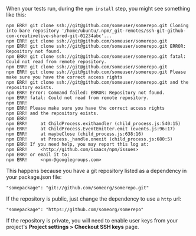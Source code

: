 <!--

title: Git errors during npm install
last_updated: Sep 16, 2013

-->

When your tests run, during the
`npm install`
step, you might see something like this:

```
npm ERR! git clone ssh://git@github.com/someuser/somerepo.git Cloning into bare repository '/home/ubuntu/.npm/_git-remotes/ssh-git-github-com-creativelive-shared-git-01234abc'...
npm ERR! git clone ssh://git@github.com/someuser/somerepo.git
npm ERR! git clone ssh://git@github.com/someuser/somerepo.git ERROR: Repository not found.
npm ERR! git clone ssh://git@github.com/someuser/somerepo.git fatal: Could not read from remote repository.
npm ERR! git clone ssh://git@github.com/someuser/somerepo.git
npm ERR! git clone ssh://git@github.com/someuser/somerepo.git Please make sure you have the correct access rights
npm ERR! git clone ssh://git@github.com/someuser/somerepo.git and the repository exists.
npm ERR! Error: Command failed: ERROR: Repository not found.
npm ERR! fatal: Could not read from remote repository.
npm ERR!
npm ERR! Please make sure you have the correct access rights
npm ERR! and the repository exists.
npm ERR!
npm ERR!     at ChildProcess.exithandler (child_process.js:540:15)
npm ERR!     at ChildProcess.EventEmitter.emit (events.js:96:17)
npm ERR!     at maybeClose (child_process.js:638:16)
npm ERR!     at Process._handle.onexit (child_process.js:680:5)
npm ERR! If you need help, you may report this log at:
npm ERR!     <http://github.com/isaacs/npm/issues>
npm ERR! or email it to:
npm ERR!     <npm-@googlegroups.com>
```

This happens because you have a git repository listed as a dependency in your package.json file:

```
"somepackage": "git://github.com/someorg/somerepo.git"
```

If the repository is public, just change the dependency to use a
`http` url:

```
"somepackage": "https://github.com/someorg/somerepo"
```

If the repository is private, you will need to enable user keys
from your project's **Project settings > Checkout SSH keys**
page.
